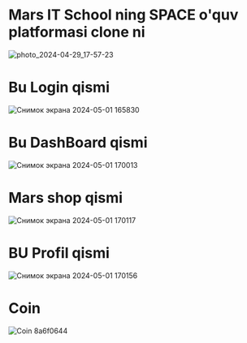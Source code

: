 <h1>Mars IT School ning SPACE o'quv platformasi clone ni</h1>


   ![photo_2024-04-29_17-57-23](https://github.com/husniddinov01/Mars/assets/142995583/c6057ea8-335c-4c8c-9dd0-f4f1c8802e21)


<h1>Bu Login qismi</h1>



 ![Снимок экрана 2024-05-01 165830](https://github.com/husniddinov01/Mars/assets/142995583/8d8a9c55-7d90-4274-9f3d-99bb2b1dc62c)



<h1>Bu DashBoard qismi</h1>


![Снимок экрана 2024-05-01 170013](https://github.com/husniddinov01/Mars/assets/142995583/fa4f9e9c-9b0a-4915-85a4-478c9dc19bf0)


<h1>Mars shop qismi</h1>


![Снимок экрана 2024-05-01 170117](https://github.com/husniddinov01/Mars/assets/142995583/3f2c6229-3d28-437c-bf97-68fca67447d8)


<h1>BU Profil qismi</h1>


![Снимок экрана 2024-05-01 170156](https://github.com/husniddinov01/Mars/assets/142995583/f9eeffd9-76df-4199-84a0-bb4e9f978e7e)


<h1>Coin</h1>

![Coin 8a6f0644](https://github.com/husniddinov01/Mars/assets/142995583/466e6215-8475-4ff3-82f2-e5d03ddf57cf)
